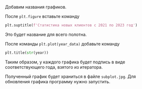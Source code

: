 Добавим названия графиков.

После `plt.figure` вставьте команду

```python
plt.suptitle(f'Статистика новых клиентов с 2021 по 2023 год')
```

Это будет название для всего полотна.

После команды `plt.plot(year_data)` добавьте команду

```python
plt.title(str(year))
```

Таким образом, у каждого графика будет подпись в виде соответствующего года, взятого из итератора.


Полученный график будет храниться в файле `subplot.jpg`. Для обновления графика программу нужно запустить.

